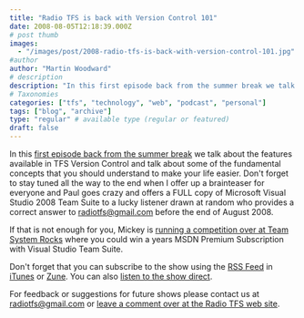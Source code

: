```yaml
---
title: "Radio TFS is back with Version Control 101"
date: 2008-08-05T12:18:39.000Z
# post thumb
images:
  - "/images/post/2008-radio-tfs-is-back-with-version-control-101.jpg"
#author
author: "Martin Woodward"
# description
description: "In this first episode back from the summer break we talk about the features available in TFS Version Control and talk about some of the."
# Taxonomies
categories: ["tfs", "technology", "web", "podcast", "personal"]
tags: ["blog", "archive"]
type: "regular" # available type (regular or featured)
draft: false
---
```


[](http://www.radiotfs.com/) In this [first episode back from the summer break](http://www.radiotfs.com/2008/08/05/RadioTFS08BasicsOfTFSVersionControl.aspx) we talk about the features available in TFS Version Control and talk about some of the fundamental concepts that you should understand to make your life easier. Don't forget to stay tuned all the way to the end when I offer up a brainteaser for everyone and Paul goes crazy and offers a FULL copy of Microsoft Visual Studio 2008 Team Suite to a lucky listener drawn at random who provides a correct answer to [radiotfs@gmail.com](mailto:radiotfs@gmail.com) before the end of August 2008.

If that is not enough for you, Mickey is [running a competition over at Team System Rocks](http://shrinkster.com/10wz) where you could win a years MSDN Premium Subscription with Visual Studio Team Suite.

Don't forget that you can subscribe to the show using the [RSS Feed](http://feeds.feedburner.com/radiotfs) in [iTunes](http://phobos.apple.com/WebObjects/MZStore.woa/wa/viewPodcast?id=274094361) or [Zune](zune://subscribe/?Radio%20TFS=http://feeds.feedburner.com/radiotfs). You can also [listen to the show direct](http://feeds.feedburner.com/%7Er/radiotfs/%7E5/356228001/radiotfs_008.mp3).

For feedback or suggestions for future shows please contact us at [radiotfs@gmail.com](mailto:radiotfs@gmail.com) or [leave a comment over at the Radio TFS web site](http://www.radiotfs.com/CommentView,guid,ebeaa1cc-1ccf-47e6-b19c-82c404ddd1ef.aspx#commentstart).
